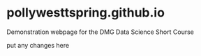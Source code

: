 # pollywesttspring.github.io
Demonstration webpage for the DMG Data Science Short Course

put any changes here
